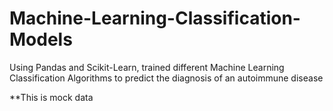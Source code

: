 # Machine-Learning-Classification-Models

Using Pandas and Scikit-Learn, trained different Machine Learning Classification Algorithms to predict the diagnosis of an autoimmune disease

**This is mock data
